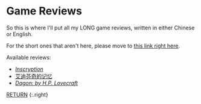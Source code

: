 # Game Reviews
So this is where I'll put all my LONG game reviews, written in either Chinese or English. 

For the short ones that aren't here, please move to [this link right here](https://steamcommunity.com/id/Cynthia7979/recommended/?p=1).

Available reviews:
* *[Inscryption](/games/inscryption)*
* [艾迪芬奇的记忆](/games/edith-finch-zhcn)
* *[Dagon: by H.P. Lovecraft](/games/dagon)*

[RETURN](/)
{:.right}